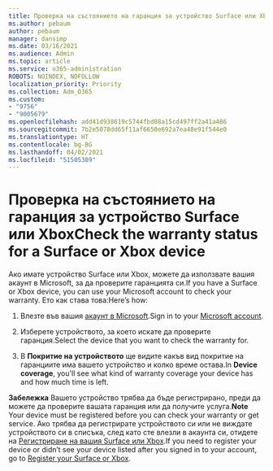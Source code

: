 ```yaml
---
title: Проверка на състоянието на гаранция за устройство Surface или Xbox
ms.author: pebaum
author: pebaum
manager: dansimp
ms.date: 03/16/2021
ms.audience: Admin
ms.topic: article
ms.service: o365-administration
ROBOTS: NOINDEX, NOFOLLOW
localization_priority: Priority
ms.collection: Adm_O365
ms.custom:
- "9756"
- "9005679"
ms.openlocfilehash: add41d938619c5744fbd08a15cd497ff2a41a486
ms.sourcegitcommit: 7b2e5078dd65f11af6650e692a7ea48e91f544e0
ms.translationtype: HT
ms.contentlocale: bg-BG
ms.lasthandoff: 04/02/2021
ms.locfileid: "51505309"
---
```

# <a name="check-the-warranty-status-for-a-surface-or-xbox-device"></a><span data-ttu-id="6bbf5-102">Проверка на състоянието на гаранция за устройство Surface или Xbox</span><span class="sxs-lookup"><span data-stu-id="6bbf5-102">Check the warranty status for a Surface or Xbox device</span></span>

<span data-ttu-id="6bbf5-103">Ако имате устройство Surface или Xbox, можете да използвате вашия акаунт в Microsoft, за да проверите гаранцията си.</span><span class="sxs-lookup"><span data-stu-id="6bbf5-103">If you have a Surface or Xbox device, you can use your Microsoft account to check your warranty.</span></span> <span data-ttu-id="6bbf5-104">Ето как става това:</span><span class="sxs-lookup"><span data-stu-id="6bbf5-104">Here’s how:</span></span>

1. <span data-ttu-id="6bbf5-105">Влезте във вашия [акаунт в Microsoft](https://account.microsoft.com/devices/).</span><span class="sxs-lookup"><span data-stu-id="6bbf5-105">Sign in to your [Microsoft account](https://account.microsoft.com/devices/).</span></span> 

1. <span data-ttu-id="6bbf5-106">Изберете устройството, за което искате да проверите гаранция.</span><span class="sxs-lookup"><span data-stu-id="6bbf5-106">Select the device that you want to check the warranty for.</span></span>

1. <span data-ttu-id="6bbf5-107">В **Покритие на устройството** ще видите какъв вид покритие на гаранциите има вашето устройство и колко време остава.</span><span class="sxs-lookup"><span data-stu-id="6bbf5-107">In **Device coverage**, you'll see what kind of warranty coverage your device has and how much time is left.</span></span>

<span data-ttu-id="6bbf5-108">**Забележка** Вашето устройство трябва да бъде регистрирано, преди да можете да проверите вашата гаранция или да получите услуга.</span><span class="sxs-lookup"><span data-stu-id="6bbf5-108">**Note** Your device must be registered before you can check your warranty or get service.</span></span> <span data-ttu-id="6bbf5-109">Ако трябва да регистрирате устройството си или не виждате устройството си в списъка, след като сте влезли в акаунта си, отидете на [Регистриране на вашия Surface или Xbox](https://support.microsoft.com/surface/register-your-surface-or-xbox-fd7d73f8-b0e6-c9fa-e83b-0b64652e2376).</span><span class="sxs-lookup"><span data-stu-id="6bbf5-109">If you need to register your device or didn’t see your device listed after you signed in to your account, go to [Register your Surface or Xbox](https://support.microsoft.com/surface/register-your-surface-or-xbox-fd7d73f8-b0e6-c9fa-e83b-0b64652e2376).</span></span>
